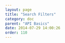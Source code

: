 ```yaml
---
layout: page
title: "Search Filters"
category: doc
parent: "API Basics"
date: 2014-07-29 14:00:26
order: 110
---
```

